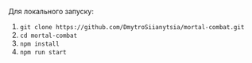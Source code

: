Для локального запуску:
1. `git clone https://github.com/DmytroSiianytsia/mortal-combat.git`
2. `cd mortal-combat`
3. `npm install`
4. `npm run start`
